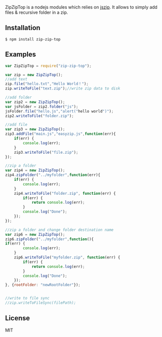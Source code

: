 ZipZipTop is a nodejs modules which relies on [jszip](http://stuk.github.io/jszip/). It allows to simply add files & recursive folder in a zip.

## Installation
    $ npm install zip-zip-top

## Examples
```js
var ZipZipTop = require("zip-zip-top");

var zip = new ZipZipTop();
//add text
zip.file("hello.txt","Hello World！");
zip.writeToFile("text.zip");//write zip data to disk

//add folder
var zip2 = new ZipZipTop();
var jsFolder = zip2.folder("js");
jsFolder.file("hello.js","alert("hello world")");
zip2.writeToFile("folder.zip");

//add file
var zip3 = new ZipZipTop();
zip3.addFile("main.js","easyzip.js",function(err){
	if(err) {
		console.log(err);
	}
	zip3.writeToFile("file.zip");
});

//zip a folder
var zip4 = new ZipZipTop();
zip4.zipFolder("../myfolder",function(err){
	if(err) {
		console.log(err);
	}
	zip4.writeToFile("folder.zip", function(err) {
		if(err) {
			return console.log(err);
		}
		console.log("Done");
	});
});

//zip a folder and change folder destination name
var zip6 = new ZipZipTop();
zip6.zipFolder("../myfolder",function(){
if(err) {
		console.log(err);
	}
	zip6.writeToFile("myfolder.zip", function(err) {
		if(err) {
			return console.log(err);
		}
		console.log("Done");
	});
}, {rootFolder: "newRootFolder"});


//write to file sync
//zip.writeToFileSync(filePath);
```
## License
MIT
